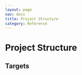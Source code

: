 ```yaml
---
layout: page
nav: docs
title: Project Structure
category: Reference
---
```


# Project Structure

## Targets
